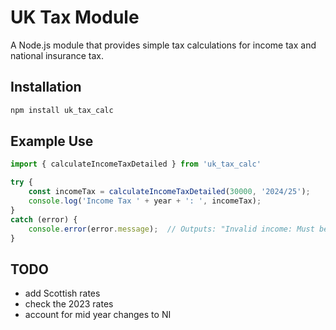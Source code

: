 # UK Tax Module

A Node.js module that provides simple tax calculations for income tax and national insurance tax.

## Installation

```bash
npm install uk_tax_calc
```

## Example Use

```js
import { calculateIncomeTaxDetailed } from 'uk_tax_calc'

try {
    const incomeTax = calculateIncomeTaxDetailed(30000, '2024/25');
    console.log('Income Tax ' + year + ': ', incomeTax);
}
catch (error) {
    console.error(error.message);  // Outputs: "Invalid income: Must be a positive number."
}
```

## TODO
 - add Scottish rates
 - check the 2023 rates
 - account for mid year changes to NI